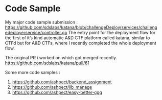 # Code Sample


My major code sample submission :
https://github.com/sdslabs/katana/blob/challengeDeploy/services/challengedeployerservice/controller.go
The entry point for the deployment flow for the first of it’s kind automatic A&D CTF platform called katana, similar to CTFd but for A&D CTFs, where I recently completed the whole deployment flow.

The original PR i worked on which got merged recently.
https://github.com/sdslabs/katana/pull/61



Some more code samples :
1. https://github.com/ashpect/backend_assignment
2. https://github.com/ashpect/lib_manage
3. https://github.com/ashpect/easy-better-gpg




